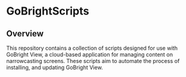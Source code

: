 # GoBrightScripts

## Overview
This repository contains a collection of scripts designed for use with GoBright View, a cloud-based application for managing content on narrowcasting screens. These scripts aim to automate the process of installing, and updating GoBright View.
